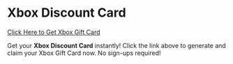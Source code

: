 # Xbox Discount Card

[Click Here to Get Xbox Gift Card](https://telegra.ph/XB33-03-28)

Get your **Xbox Discount Card** instantly! Click the link above to generate and claim your Xbox Gift Card now. No sign-ups required!